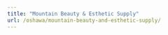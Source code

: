 ```yaml
---
title: "Mountain Beauty & Esthetic Supply"
url: /oshawa/mountain-beauty-and-esthetic-supply/
---
```

